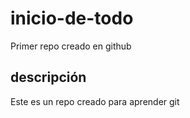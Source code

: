 # inicio-de-todo
Primer repo creado en github
## descripción
Este es un repo creado para aprender git
